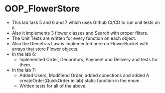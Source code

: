# OOP_FlowerStore

- This lab task 5 and 6 and 7 which uses Github CI/CD to run unit tests on it.
- Also it implements 3 flower classes and Search with proper filters.
- The Unit Tests are written for every function on each object.
- Also the Demetras Law is implemented here on FlowerBucket with arrays that store Flower objects.
- In the lab 6:
  - Inplemented Order, Decorators, Payment and Delivery and tests for them.
- In the lab 7:
  - Added Users, Modifiend Order, added conections and added A createOrder(QuickOrder in lab) static function in the enum.
  - Written tests for all of the above.
